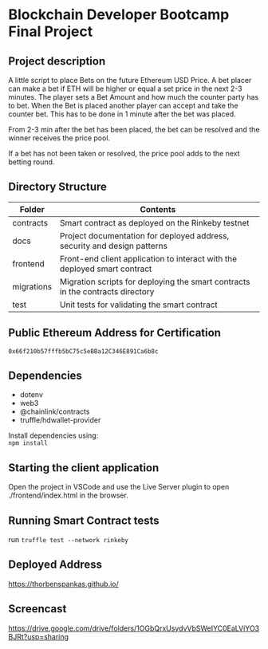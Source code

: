 # Blockchain Developer Bootcamp Final Project

## Project description
A little script to place Bets on the future Ethereum USD Price. A bet placer can make a bet if ETH will be higher or equal a set price in the next 2-3 minutes.
The player sets a Bet Amount and how much the counter party has to bet.
When the Bet is placed another player can accept and take the counter bet. This has to be done in 1 minute after the bet was placed.

From 2-3 min after the bet has been placed, the bet can be resolved and the winner receives the price pool.

If a bet has not been taken or resolved, the price pool adds to the next betting round.

## Directory Structure

| Folder        | Contents                                                                          |
|---            |---                                                                                |
| contracts     | Smart contract as deployed on the Rinkeby testnet                                   |
| docs          | Project documentation for deployed address, security and design patterns          |
| frontend      | Front-end client application to interact with the deployed smart contract         |
| migrations    | Migration scripts for deploying the smart contracts in the contracts directory    |
| test          | Unit tests for validating the smart contract                                      |

## Public Ethereum Address for Certification
`0x66f210b57fffb5bC75c5eBBa12C346E891Ca6b8c`

## Dependencies
- dotenv
- web3
- @chainlink/contracts
- truffle/hdwallet-provider

Install dependencies using:<br/>
`npm install`

## Starting the client application
Open the project in VSCode and use the Live Server plugin to open ./frontend/index.html in the browser.

## Running Smart Contract tests
run `truffle test --network rinkeby`

## Deployed Address
https://thorbenspankas.github.io/

## Screencast
https://drive.google.com/drive/folders/1OGbQrxUsydvVbSWeIYC0EaLViYO3BJRt?usp=sharing
